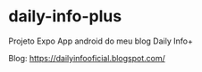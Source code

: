 # daily-info-plus
Projeto Expo App android do meu blog Daily Info+

Blog: https://dailyinfooficial.blogspot.com/
